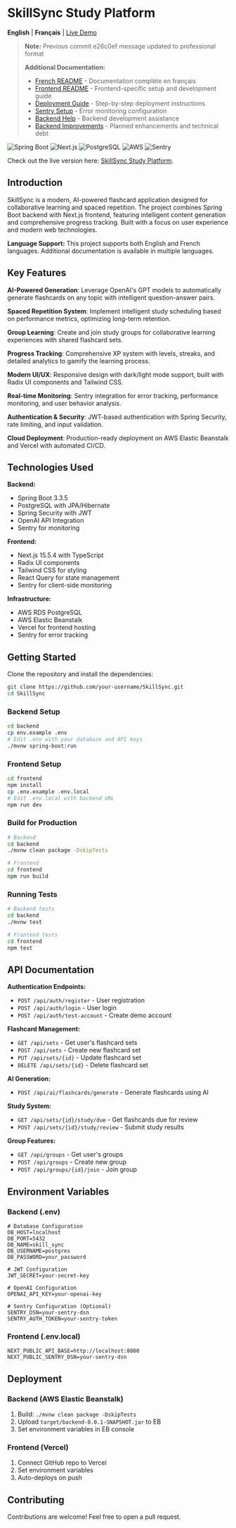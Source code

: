 # SkillSync Study Platform

**English** | **Français** | [Live Demo](https://skillsync-study.vercel.app/)

> **Note:** Previous commit e26c0ef message updated to professional format
> 
> **Additional Documentation:**
> - [French README](./README-FR.md) - Documentation complète en français
> - [Frontend README](./frontend/README.md) - Frontend-specific setup and development guide
> - [Deployment Guide](./DEPLOYMENT.md) - Step-by-step deployment instructions
> - [Sentry Setup](./SENTRY_SETUP.md) - Error monitoring configuration
> - [Backend Help](./backend/HELP.md) - Backend development assistance
> - [Backend Improvements](./backend/IMPROVEMENTS.md) - Planned enhancements and technical debt

![Spring Boot](https://img.shields.io/badge/Backend-Spring%20Boot-blue)
![Next.js](https://img.shields.io/badge/Frontend-Next.js-black)
![PostgreSQL](https://img.shields.io/badge/Database-PostgreSQL-blue)
![AWS](https://img.shields.io/badge/Deployed%20on-AWS-orange)
![Sentry](https://img.shields.io/badge/Monitoring-Sentry-purple)

Check out the live version here: [SkillSync Study Platform](https://skillsync-study.vercel.app/).

## Introduction

SkillSync is a modern, AI-powered flashcard application designed for collaborative learning and spaced repetition. The project combines Spring Boot backend with Next.js frontend, featuring intelligent content generation and comprehensive progress tracking. Built with a focus on user experience and modern web technologies.

**Language Support:** This project supports both English and French languages. Additional documentation is available in multiple languages.

## Key Features

**AI-Powered Generation**: Leverage OpenAI's GPT models to automatically generate flashcards on any topic with intelligent question-answer pairs.

**Spaced Repetition System**: Implement intelligent study scheduling based on performance metrics, optimizing long-term retention.

**Group Learning**: Create and join study groups for collaborative learning experiences with shared flashcard sets.

**Progress Tracking**: Comprehensive XP system with levels, streaks, and detailed analytics to gamify the learning process.

**Modern UI/UX**: Responsive design with dark/light mode support, built with Radix UI components and Tailwind CSS.

**Real-time Monitoring**: Sentry integration for error tracking, performance monitoring, and user behavior analysis.

**Authentication & Security**: JWT-based authentication with Spring Security, rate limiting, and input validation.

**Cloud Deployment**: Production-ready deployment on AWS Elastic Beanstalk and Vercel with automated CI/CD.

## Technologies Used

**Backend:**
- Spring Boot 3.3.5
- PostgreSQL with JPA/Hibernate
- Spring Security with JWT
- OpenAI API Integration
- Sentry for monitoring

**Frontend:**
- Next.js 15.5.4 with TypeScript
- Radix UI components
- Tailwind CSS for styling
- React Query for state management
- Sentry for client-side monitoring

**Infrastructure:**
- AWS RDS PostgreSQL
- AWS Elastic Beanstalk
- Vercel for frontend hosting
- Sentry for error tracking

## Getting Started

Clone the repository and install the dependencies:

```bash
git clone https://github.com/your-username/SkillSync.git
cd SkillSync
```

### Backend Setup
```bash
cd backend
cp env.example .env
# Edit .env with your database and API keys
./mvnw spring-boot:run
```

### Frontend Setup
```bash
cd frontend
npm install
cp .env.example .env.local
# Edit .env.local with backend URL
npm run dev
```

### Build for Production
```bash
# Backend
cd backend
./mvnw clean package -DskipTests

# Frontend
cd frontend
npm run build
```

### Running Tests
```bash
# Backend tests
cd backend
./mvnw test

# Frontend tests
cd frontend
npm test
```

## API Documentation

**Authentication Endpoints:**
- `POST /api/auth/register` - User registration
- `POST /api/auth/login` - User login
- `POST /api/auth/test-account` - Create demo account

**Flashcard Management:**
- `GET /api/sets` - Get user's flashcard sets
- `POST /api/sets` - Create new flashcard set
- `PUT /api/sets/{id}` - Update flashcard set
- `DELETE /api/sets/{id}` - Delete flashcard set

**AI Generation:**
- `POST /api/ai/flashcards/generate` - Generate flashcards using AI

**Study System:**
- `GET /api/sets/{id}/study/due` - Get flashcards due for review
- `POST /api/sets/{id}/study/review` - Submit study results

**Group Features:**
- `GET /api/groups` - Get user's groups
- `POST /api/groups` - Create new group
- `POST /api/groups/{id}/join` - Join group

## Environment Variables

### Backend (.env)
```env
# Database Configuration
DB_HOST=localhost
DB_PORT=5432
DB_NAME=skill_sync
DB_USERNAME=postgres
DB_PASSWORD=your_password

# JWT Configuration
JWT_SECRET=your-secret-key

# OpenAI Configuration
OPENAI_API_KEY=your-openai-key

# Sentry Configuration (Optional)
SENTRY_DSN=your-sentry-dsn
SENTRY_AUTH_TOKEN=your-sentry-token
```

### Frontend (.env.local)
```env
NEXT_PUBLIC_API_BASE=http://localhost:8080
NEXT_PUBLIC_SENTRY_DSN=your-sentry-dsn
```

## Deployment

### Backend (AWS Elastic Beanstalk)
1. Build: `./mvnw clean package -DskipTests`
2. Upload `target/backend-0.0.1-SNAPSHOT.jar` to EB
3. Set environment variables in EB console

### Frontend (Vercel)
1. Connect GitHub repo to Vercel
2. Set environment variables
3. Auto-deploys on push

## Contributing

Contributions are welcome! Feel free to open a pull request.
